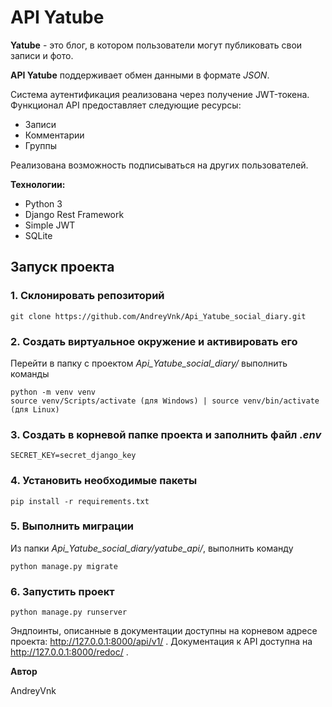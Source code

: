 # API Yatube

**Yatube** - это блог, в котором пользователи могут публиковать свои записи и фото.

**API Yatube** поддерживает обмен данными в формате *JSON*.

Система аутентификация реализована через получение JWT-токена. Функционал API предоставляет следующие ресурсы:

- Записи
- Комментарии
- Группы

Реализована возможность подписываться на других пользователей.

**Технологии:**

* Python 3
* Django Rest Framework
* Simple JWT
* SQLite

## Запуск проекта ##
### 1. Склонировать репозиторий
```
git clone https://github.com/AndreyVnk/Api_Yatube_social_diary.git
```

### 2. Создать виртуальное окружение и активировать его
Перейти в папку с проектом _Api_Yatube_social_diary/_ выполнить команды
```
python -m venv venv
source venv/Scripts/activate (для Windows) | source venv/bin/activate (для Linux)
```
### 3. Создать в корневой папке проекта и заполнить файл _.env_
```
SECRET_KEY=secret_django_key
```
### 4. Установить необходимые пакеты
```
pip install -r requirements.txt
```
### 5. Выполнить миграции
Из папки *Api_Yatube_social_diary/yatube_api/*, выполнить команду
```
python manage.py migrate
```
### 6. Запустить проект
```
python manage.py runserver
```
Эндпоинты, описанные в документации доступны на корневом адресе проекта: http://127.0.0.1:8000/api/v1/ . Документация к API доступна на http://127.0.0.1:8000/redoc/ .

**Автор**

AndreyVnk
